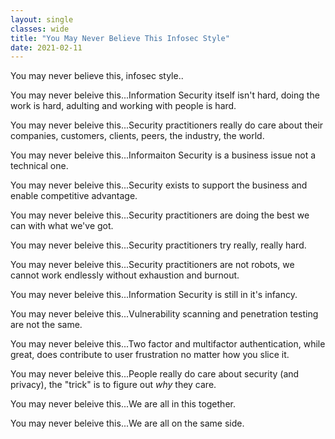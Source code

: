 ```yaml
---
layout: single
classes: wide
title: "You May Never Believe This Infosec Style"
date: 2021-02-11
---
```

You may never believe this, infosec style..

You may never beleive this...Information Security itself isn't hard, doing the work is hard, adulting and working with people is hard.

You may never beleive this...Security practitioners really do care about their companies, customers, clients, peers, the industry, the world.

You may never beleive this...Informaiton Security is a business issue not a technical one.

You may never beleive this...Security exists to support the business and enable competitive advantage.

You may never beleive this...Security practitioners are doing the best we can with what we've got.

You may never beleive this...Security practitioners try really, really hard.

You may never beleive this...Security practitioners are not robots, we cannot work endlessly without exhaustion and burnout.

You may never beleive this...Information Security is still in it's infancy.

You may never beleive this...Vulnerability scanning and penetration testing are not the same.

You may never beleive this...Two factor and multifactor authentication, while great, does contribute to user frustration no matter how you slice it.

You may never beleive this...People really do care about security (and privacy), the "trick" is to figure out _why_ they care.

You may never beleive this...We are all in this together.

You may never beleive this...We are all on the same side.